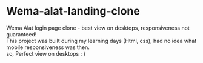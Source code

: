 # Wema-alat-landing-clone
Wema Alat  login page clone - best view on desktops, responsiveness not guaranteed!  <br>
This project was built during my learning days (Html, css), had no idea what mobile responsiveness was then. <br>
so, Perfect view on desktops : )

